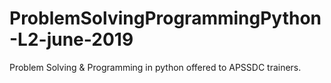 # ProblemSolvingProgrammingPython-L2-june-2019
Problem Solving &amp; Programming in python offered to APSSDC trainers.
